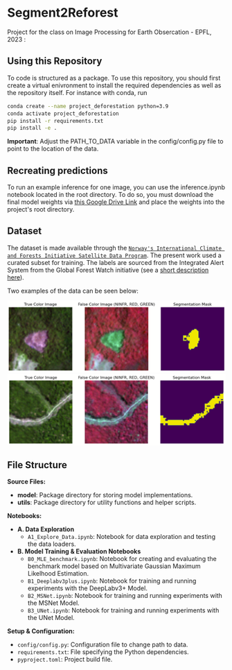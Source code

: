 # Segment2Reforest
Project for the class on Image Processing for Earth Obsercation - EPFL, 2023
 : 
 

## Using this Repository
To code is structured as a package. To use this repository, you should first create a virtual enivronment to install the required dependencies as well as the repository itself. For instance with conda, run

```bash
conda create --name project_deforestation python=3.9
conda activate project_deforestation
pip install -r requirements.txt
pip install -e .
```

**Important**: Adjust the PATH_TO_DATA variable in the config/config.py file to point to the location of the data. 

## Recreating predictions

To run an example inference for one image, you can use the inference.ipynb notebook located in the root directory. 
To do so, you must download the final model weights via [this Google Drive Link](https://drive.google.com/file/d/1dhp23CvusZjCRKS8JMdcfMiPAkntjBqh/view?usp=sharing) and place the weights into the project's root directory.


## Dataset

The dataset is made available through the [`Norway's International Climate and Forests Initiative Satellite Data Program`](https://www.planet.com/nicfi/). The present work used a curated subset for training. The labels are sourced from the Integrated Alert System from the Global Forest Watch initiative (see a [short description here](https://www.globalforestwatch.org/blog/data-and-research/integrated-deforestation-alerts/)).


Two examples of the data can be seen below:

![Example 1](plots/forest_patch.png)
![Example 2](plots/forest_road.png)


## File Structure

**Source Files:**
- **model**: Package directory for storing model implementations.
- **utils**: Package directory for utility functions and helper scripts.

**Notebooks:**
- **A. Data Exploration**
  - `A1_Explore_Data.ipynb`: Notebook for data exploration and testing the data loaders.
- **B. Model Training & Evaluation Notebooks**
  - `B0_MLE_benchmark.ipynb`: Notebook for creating and evaluating the benchmark model based on Multivariate Gaussian Maximum Likelhood Estimation.
  - `B1_Deeplabv3plus.ipynb`: Notebook for training and running experiments with the DeepLabv3+ Model.
  - `B2_MSNet.ipynb`: Notebook for training and running experiments with the MSNet Model.
  - `B3_UNet.ipynb`: Notebook for training and running experiments with the UNet Model.

**Setup & Configuration:**
- `config/config.py`: Configuration file to change path to data.
- `requirements.txt`: File specifying the Python dependencies.
- `pyproject.toml`: Project build file.
